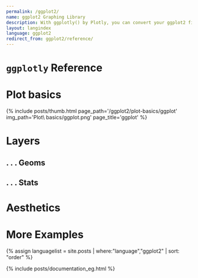 ```yaml
---
permalink: /ggplot2/
name: ggplot2 Graphing Library
description: With ggplotly() by Plotly, you can convert your ggplot2 figures into interactive ones powered by plotly.js, ready for embedding into Dash applications.
layout: langindex
language: ggplot2
redirect_from: ggplot2/reference/
---
```


<h1 class="gg-mega"><code>ggplotly</code> Reference</h1>

<h1 class="gg-big">Plot basics</h2>

{% include posts/thumb.html page_path='/ggplot2/plot-basics/ggplot' img_path='Plot\ basics/ggplot.png' page_title='ggplot' %}

<h1 class="gg-big">Layers</h2>

<h2 class="gg-sub">. . .  Geoms</h3>

<h2 class="gg-sub">. . .  Stats</h3>

<h1 class="gg-big">Aesthetics</h2>

<h1 class="gg-mega">More Examples</h1>

{% assign languagelist = site.posts | where:"language","ggplot2"  | sort: "order"  %}

{% include posts/documentation_eg.html %}

